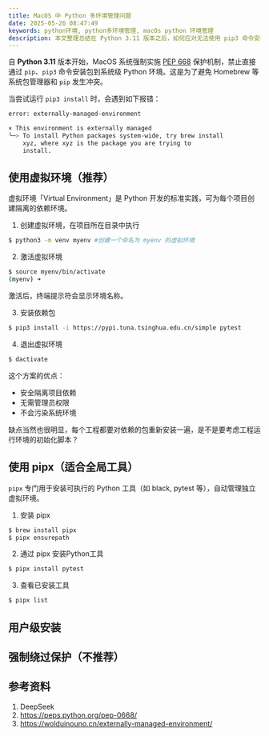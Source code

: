 ```yaml
---
title: MacOS 中 Python 多环境管理问题
date: 2025-05-26 08:47:49
keywords: python环境, python多环境管理, macOs python 环境管理
description: 本文整理总结在 Python 3.11 版本之后，如何应对无法使用 pip3 命令安装 MacOS 系统范围的 Python 包方案。
---
```


自 **Python 3.11** 版本开始，MacOS 系统强制实施 [PEP 668](https://peps.python.org/pep-0668/) 保护机制，禁止直接通过 `pip`、`pip3` 命令安装包到系统级 Python 环境。这是为了避免 Homebrew 等系统包管理器和 `pip` 发生冲突。

当尝试运行 `pip3 install` 时，会遇到如下报错：
```bash
error: externally-managed-environment

× This environment is externally managed
╰─> To install Python packages system-wide, try brew install
    xyz, where xyz is the package you are trying to
    install.
```

## 使用虚拟环境（推荐）

虚拟环境「Virtual Environment」是 Python 开发的标准实践，可为每个项目创建隔离的依赖环境。

1. 创建虚拟环境，在项目所在目录中执行
```bash
$ python3 -m venv myenv	#创建一个命名为 myenv 的虚拟环境
```

2. 激活虚拟环境
```bash
$ source myenv/bin/activate
(myenv) ➜   
```

激活后，终端提示符会显示环境名称。

3. 安装依赖包
```bash
$ pip3 install -i https://pypi.tuna.tsinghua.edu.cn/simple pytest
```

4. 退出虚拟环境
```bash
$ dactivate
```

这个方案的优点：
* 安全隔离项目依赖
* 无需管理员权限
* 不会污染系统环境

缺点当然也很明显，每个工程都要对依赖的包重新安装一遍，是不是要考虑工程运行环境的初始化脚本？

## 使用 pipx（适合全局工具）

`pipx` 专门用于安装可执行的 Python 工具（如 black, pytest 等），自动管理独立虚拟环境。

1. 安装 pipx
```bash
$ brew install pipx
$ pipx ensurepath
```

2. 通过 pipx 安装Python工具
```bash
$ pipx install pytest
```

3. 查看已安装工具
```bash
$ pipx list
```

## 用户级安装

## 强制绕过保护（不推荐）

## 参考资料
1. DeepSeek
2. https://peps.python.org/pep-0668/
3. https://wolduinouno.cn/externally-managed-environment/
